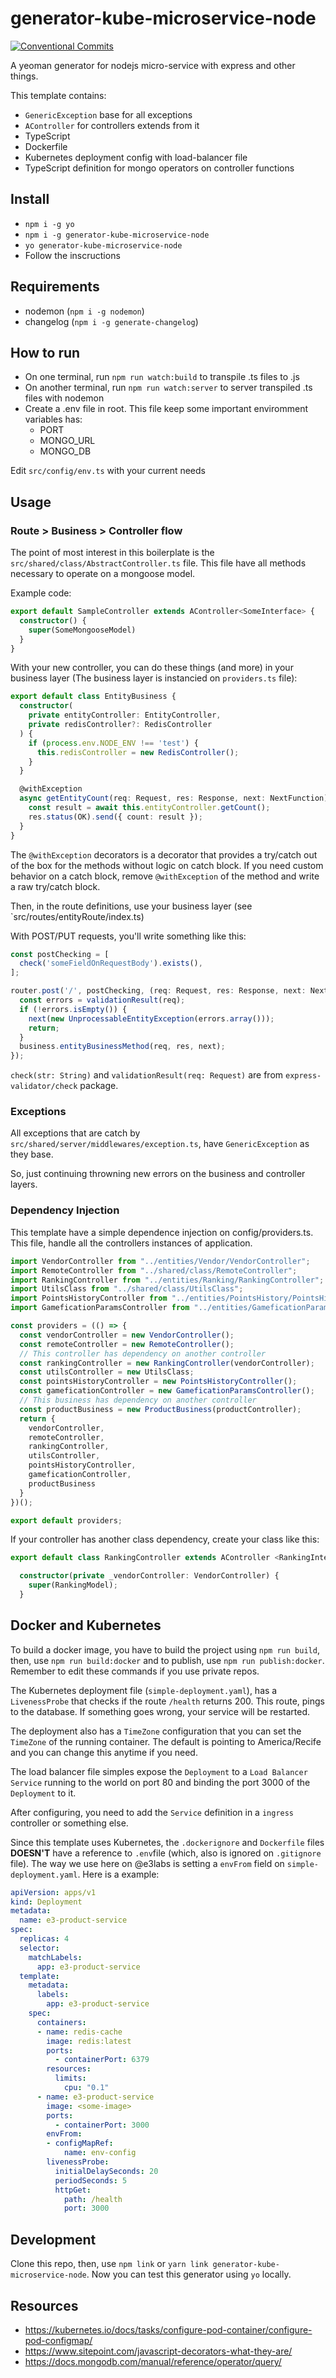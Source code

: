 # generator-kube-microservice-node

[![Conventional Commits](https://img.shields.io/badge/Conventional%20Commits-1.0.0-yellow.svg)](https://conventionalcommits.org)

A yeoman generator for nodejs micro-service with express and other things.

This template contains:

- `GenericException` base for all exceptions
- `AController` for controllers extends from it
- TypeScript
- Dockerfile
- Kubernetes deployment config with load-balancer file
- TypeScript definition for mongo operators on controller functions

## Install

- `npm i -g yo`
- `npm i -g generator-kube-microservice-node`
- `yo generator-kube-microservice-node`
- Follow the inscructions

## Requirements

- nodemon (`npm i -g nodemon`)
- changelog (`npm i -g generate-changelog`)

## How to run

- On one terminal, run `npm run watch:build` to transpile .ts files to .js
- On another terminal, run `npm run watch:server` to server transpiled .ts files with nodemon
- Create a .env file in root. This file keep some important enviromment variables has:
  - PORT
  - MONGO_URL
  - MONGO_DB

Edit `src/config/env.ts` with your current needs

## Usage

### Route > Business > Controller flow

The point of most interest in this boilerplate is the `src/shared/class/AbstractController.ts` file.
This file have all methods necessary to operate on a mongoose model.

Example code:

```typescript
export default SampleController extends AController<SomeInterface> {
  constructor() {
    super(SomeMongooseModel)
  }
}
```

With your new controller, you can do these things (and more) in your business layer (The business layer is instancied on `providers.ts` file):

```typescript
export default class EntityBusiness {
  constructor(
    private entityController: EntityController,
    private redisController?: RedisController
  ) {
    if (process.env.NODE_ENV !== 'test') {
      this.redisController = new RedisController();
    }
  }

  @withException
  async getEntityCount(req: Request, res: Response, next: NextFunction) {
    const result = await this.entityController.getCount();
    res.status(OK).send({ count: result });
  }
}
```

The `@withException` decorators is a decorator that provides a try/catch out of the box for the methods without logic on catch block. If you need custom behavior on a catch block, remove `@withException` of the method and write a raw try/catch block.

Then, in the route definitions, use your business layer (see `src/routes/entityRoute/index.ts)

With POST/PUT requests, you'll write something like this:

```typescript
const postChecking = [
  check('someFieldOnRequestBody').exists(),
];

router.post('/', postChecking, (req: Request, res: Response, next: NextFunction) => {
  const errors = validationResult(req);
  if (!errors.isEmpty()) {
    next(new UnprocessableEntityException(errors.array()));
    return;
  }
  business.entityBusinessMethod(req, res, next);
});
```

`check(str: String)` and `validationResult(req: Request)` are from `express-validator/check` package.

### Exceptions

All exceptions that are catch by `src/shared/server/middlewares/exception.ts`, have `GenericException` as they base.

So, just continuing throwning new errors on the business and controller layers.


### Dependency Injection

This template have a simple dependence injection on config/providers.ts. This file, handle all the controllers instances of application.

```typescript
import VendorController from "../entities/Vendor/VendorController";
import RemoteController from "../shared/class/RemoteController";
import RankingController from "../entities/Ranking/RankingController";
import UtilsClass from "../shared/class/UtilsClass";
import PointsHistoryController from "../entities/PointsHistory/PointsHistoryController";
import GameficationParamsController from "../entities/GameficationParams/GameficationParamsController";

const providers = (() => {
  const vendorController = new VendorController();
  const remoteController = new RemoteController();
  // This controller has dependency on another controller
  const rankingController = new RankingController(vendorController);
  const utilsController = new UtilsClass;
  const pointsHistoryController = new PointsHistoryController();
  const gameficationController = new GameficationParamsController();
  // This business has dependency on another controller
  const productBusiness = new ProductBusiness(productController);
  return {
    vendorController,
    remoteController,
    rankingController,
    utilsController,
    pointsHistoryController,
    gameficationController,
    productBusiness
  }
})();

export default providers;
```

If your controller has another class dependency, create your class like this:

```typescript
export default class RankingController extends AController <RankingInterface> {

  constructor(private _vendorController: VendorController) {
    super(RankingModel);
  }
```

## Docker and Kubernetes

To build a docker image, you have to build the project using `npm run build`, then, use `npm run build:docker` and to publish, use `npm run publish:docker`. Remember to edit these commands if you use private repos.

The Kubernetes deployment file (`simple-deployment.yaml`), has a `LivenessProbe` that checks if the route `/health` returns 200. This route, pings to the database. If something goes wrong, your service will be restarted.

The deployment also has a `TimeZone` configuration that you can set the `TimeZone` of the running container. The default is pointing to America/Recife and you can change this anytime if you need.

The load balancer file simples expose the `Deployment` to a `Load Balancer Service` running to the world on port 80 and binding the port 3000 of the `Deployment` to it.

After configuring, you need to add the `Service` definition in a `ingress` controller or something else.

Since this template uses Kubernetes, the `.dockerignore` and `Dockerfile` files **DOESN'T** have a reference to `.env`file (which, also is ignored on `.gitignore` file). The way we use here on @e3labs is setting a `envFrom` field on `simple-deployment.yaml`. Here is a example:

```yaml
apiVersion: apps/v1
kind: Deployment
metadata:
  name: e3-product-service
spec:
  replicas: 4
  selector:
    matchLabels:
      app: e3-product-service
  template:
    metadata:
      labels:
        app: e3-product-service
    spec:
      containers:
      - name: redis-cache
        image: redis:latest
        ports:
          - containerPort: 6379
        resources:
          limits:
            cpu: "0.1"
      - name: e3-product-service
        image: <some-image>
        ports:
          - containerPort: 3000
        envFrom:
        - configMapRef:
            name: env-config
        livenessProbe:
          initialDelaySeconds: 20
          periodSeconds: 5
          httpGet:
            path: /health
            port: 3000
```


## Development

Clone this repo, then, use `npm link` or `yarn link generator-kube-microservice-node`. Now you can test this generator using `yo` locally.


## Resources

- https://kubernetes.io/docs/tasks/configure-pod-container/configure-pod-configmap/
- https://www.sitepoint.com/javascript-decorators-what-they-are/
- https://docs.mongodb.com/manual/reference/operator/query/
